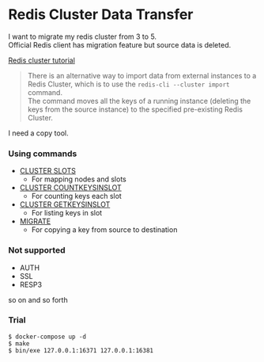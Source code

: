 Redis Cluster Data Transfer
=================================

I want to migrate my redis cluster from 3 to 5.  
Official Redis client has migration feature but source data is deleted.  

[Redis cluster tutorial](https://redis.io/topics/cluster-tutorial)

> There is an alternative way to import data from external instances to a Redis Cluster, which is to use the `redis-cli --cluster import` command.  
> The command moves all the keys of a running instance (deleting the keys from the source instance) to the specified pre-existing Redis Cluster.

I need a copy tool.

### Using commands

* [CLUSTER SLOTS](https://redis.io/commands/cluster-slots)
  * For mapping nodes and slots
* [CLUSTER COUNTKEYSINSLOT](https://redis.io/commands/cluster-countkeysinslot)
  * For counting keys each slot
* [CLUSTER GETKEYSINSLOT](https://redis.io/commands/cluster-getkeysinslot)
  * For listing keys in slot
* [MIGRATE](https://redis.io/commands/migrate)
  * For copying a key from source to destination

### Not supported
* AUTH
* SSL
* RESP3

so on and so forth

### Trial

```
$ docker-compose up -d
$ make
$ bin/exe 127.0.0.1:16371 127.0.0.1:16381
```
